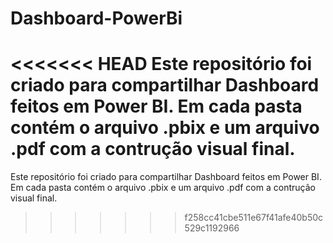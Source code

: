 # Dashboard-PowerBi

<<<<<<< HEAD
Este repositório foi criado para compartilhar Dashboard feitos em Power BI. Em cada pasta contém o arquivo .pbix e um arquivo .pdf com a contrução visual final.
=======
Este repositório foi criado para compartilhar Dashboard feitos em Power BI. Em cada pasta contém o arquivo .pbix e um arquivo .pdf com a contrução visual final.
>>>>>>> f258cc41cbe511e67f41afe40b50c529c1192966

